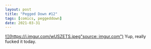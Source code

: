 ```yaml
---
layout: post
title: "Pegged Down #12"
tags: [comics, peggeddown]
date: 2021-03-31
---
```

<!-- #93 -->
[![](https://i.imgur.com/wUSZETS.jpeg"source: imgur.com")](https://i.imgur.com/wUSZETS.jpeg)
Yup, really fucked it today.
